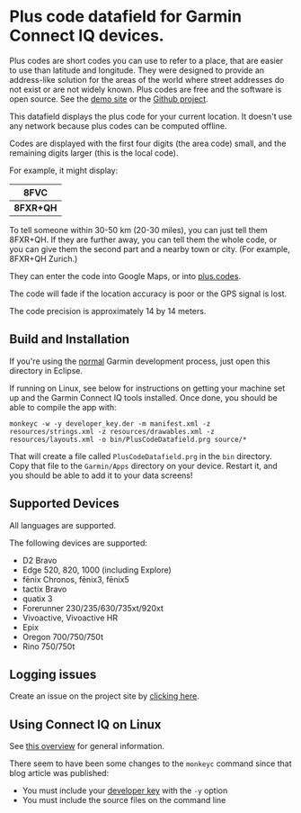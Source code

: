 # Plus code datafield for Garmin Connect IQ devices.

Plus codes are short codes you can use to refer to a place, that are easier
to use than latitude and longitude. They were designed to provide an
address-like solution for the areas of the world where street addresses do not
exist or are not widely known. Plus codes are free and the software is open
source. See the [demo site](https://plus.codes) or the
[Github project](https://github.com/google/open-location-code).

This datafield displays the plus code for your current location. It doesn't
use any network because plus codes can be computed offline.

Codes are displayed with the first four digits (the area code) small, and the
remaining digits larger (this is the local code).

For example, it might display:

| 8FVC |
| ------- |
| **8FXR+QH** |

To tell someone within 30-50 km (20-30 miles), you can just tell them 8FXR+QH.
If they are further away, you can tell them the whole code, or you can give
them the second part and a nearby town or city. (For example, 8FXR+QH Zurich.)

They can enter the code into Google Maps, or into
[plus.codes](https://plus.codes).

The code will fade if the location accuracy is poor or the GPS signal is lost.

The code precision is approximately 14 by 14 meters.

## Build and Installation

If you're using the
[normal](https://developer.garmin.com/connect-iq/programmers-guide/getting-started/)
Garmin development process, just open this directory in Eclipse.

If running on Linux, see below for instructions on getting your machine
set up and the Garmin Connect IQ tools installed. Once done, you should be
able to compile the app with:

```shell
monkeyc -w -y developer_key.der -m manifest.xml -z resources/strings.xml -z resources/drawables.xml -z resources/layouts.xml -o bin/PlusCodeDatafield.prg source/*
```

That will create a file called `PlusCodeDatafield.prg` in the `bin` directory.
Copy that file to the `Garmin/Apps` directory on your device. Restart it, and
you should be able to add it to your data screens!

## Supported Devices

All languages are supported.

The following devices are supported:

* D2 Bravo
* Edge 520, 820, 1000 (including Explore)
* fēnix Chronos, fēnix3, fēnix5
* tactix Bravo
* quatix 3
* Forerunner 230/235/630/735xt/920xt
* Vivoactive, Vivoactive HR
* Epix
* Oregon 700/750/750t
* Rino 750/750t

## Logging issues

Create an issue on the project site by
[clicking here](https://github.com/google/open-location-code/issues/new?title=Issue%20with%20Garmin%20datafield&body=Provide%20your%20device%20model%20and%20what%20the%20problem%20is.%20Including%20screenshots%20would%20really%20help.&labels=garmin).

## Using Connect IQ on Linux

See [this overview](http://blog.aaronboman.com/programming/connectiq/2014/11/13/the-garmin-connect-iq-sdk-on-ubuntu-linux/)
for general information.

There seem to have been some changes to the `monkeyc` command since that blog
article was published:

* You must include your [developer key](https://developer.garmin.com/connect-iq/programmers-guide/getting-started/#generatingadeveloperkeyciq1.3) with the `-y` option
* You must include the source files on the command line 

